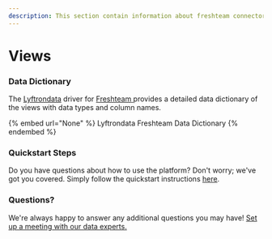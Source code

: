 ```yaml
---
description: This section contain information about freshteam connector views information
---
```


# Views

### Data Dictionary

The [Lyftrondata](https://www.lyftrondata.com/) driver for [Freshteam](None/)[ ](https://www.lyftrondata.com/integration/freshteam/)provides a detailed data dictionary of the views with data types and column names.

{% embed url="None" %}
Lyftrondata Freshteam Data Dictionary
{% endembed %}

### Quickstart Steps

Do you have questions about how to use the platform? Don't worry; we've got you covered. Simply follow the quickstart instructions [here](../README.md).

### Questions? <a href="#questions" id="questions"></a>

We're always happy to answer any additional questions you may have! [Set up a meeting with our data experts.](https://www.lyftrondata.com/book-a-meeting/)


